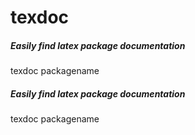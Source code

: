 # texdoc

##### Easily find latex package documentation

   texdoc  packagename

##### Easily find latex package documentation

   texdoc  packagename
